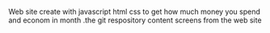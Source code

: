 Web site create with javascript html css to get how much money you spend and econom in month .the git respository content screens from the web site 
